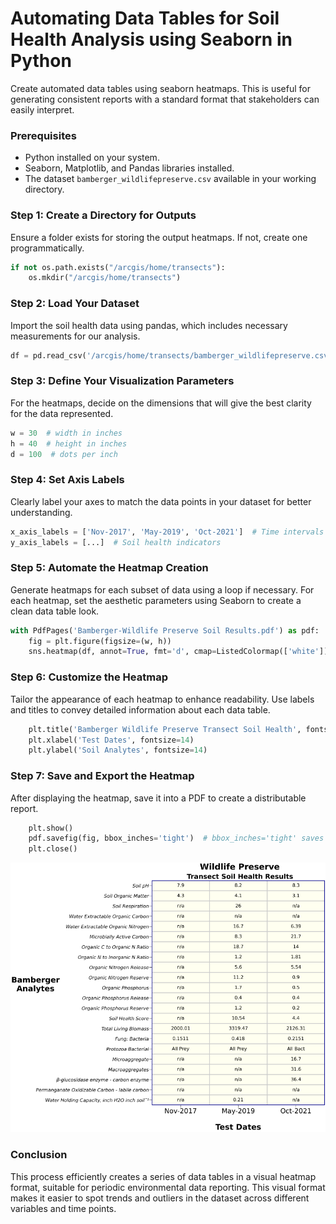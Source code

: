 # **Automating Data Tables for Soil Health Analysis using Seaborn in Python**
Create automated data tables using seaborn heatmaps. This is useful for generating consistent reports with a standard format that stakeholders can easily interpret.

### **Prerequisites**
- Python installed on your system.
- Seaborn, Matplotlib, and Pandas libraries installed.
- The dataset `bamberger_wildlifepreserve.csv` available in your working directory.

### **Step 1: Create a Directory for Outputs**
Ensure a folder exists for storing the output heatmaps. If not, create one programmatically.

```python
if not os.path.exists("/arcgis/home/transects"):
    os.mkdir("/arcgis/home/transects")
```

### **Step 2: Load Your Dataset**
Import the soil health data using pandas, which includes necessary measurements for our analysis.

```python
df = pd.read_csv('/arcgis/home/transects/bamberger_wildlifepreserve.csv', index_col=0)
```

### **Step 3: Define Your Visualization Parameters**
For the heatmaps, decide on the dimensions that will give the best clarity for the data represented.

```python
w = 30  # width in inches
h = 40  # height in inches
d = 100  # dots per inch
```

### **Step 4: Set Axis Labels**
Clearly label your axes to match the data points in your dataset for better understanding.

```python
x_axis_labels = ['Nov-2017', 'May-2019', 'Oct-2021']  # Time intervals
y_axis_labels = [...]  # Soil health indicators
```

### **Step 5: Automate the Heatmap Creation**
Generate heatmaps for each subset of data using a loop if necessary. For each heatmap, set the aesthetic parameters using Seaborn to create a clean data table look.

```python
with PdfPages('Bamberger-Wildlife Preserve Soil Results.pdf') as pdf:
    fig = plt.figure(figsize=(w, h))
    sns.heatmap(df, annot=True, fmt='d', cmap=ListedColormap(['white']), cbar=False)
```

### **Step 6: Customize the Heatmap**
Tailor the appearance of each heatmap to enhance readability. Use labels and titles to convey detailed information about each data table.

```python
    plt.title('Bamberger Wildlife Preserve Transect Soil Health', fontsize=16)
    plt.xlabel('Test Dates', fontsize=14)
    plt.ylabel('Soil Analytes', fontsize=14)
```

### **Step 7: Save and Export the Heatmap**
After displaying the heatmap, save it into a PDF to create a distributable report.

```python
    plt.show()
    pdf.savefig(fig, bbox_inches='tight')  # bbox_inches='tight' saves the figure without extra whitespace
    plt.close()
```
![Soil Data Table](https://github.com/cartopher/Christopher.Charles---Data.GIS.Portfolio/blob/1a0a240a84774b9a2ce72106d737ad9acfb3d47d/output/images/SoilDataTable.png?raw=true "Soil Data Table Example")


### **Conclusion**
This process efficiently creates a series of data tables in a visual heatmap format, suitable for periodic environmental data reporting. This visual format makes it easier to spot trends and outliers in the dataset across different variables and time points.
